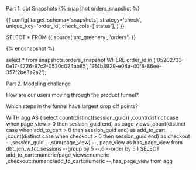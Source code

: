 Part 1. dbt Snapshots
{% snapshot orders_snapshot %}

  {{
    config(
      target_schema='snapshots',
      strategy='check',
      unique_key='order_id',
      check_cols=['status'],
    )
  }}

  SELECT * FROM {{ source('src_greenery', 'orders') }}

{% endsnapshot %}

select * 
from  snapshots.orders_snapshot
WHERE order_id in ('05202733-0e17-4726-97c2-0520c024ab85', '914b8929-e04a-40f8-86ee-357f2be3a2a2');

Part 2. Modeling challenge

How are our users moving through the product funnel?

Which steps in the funnel have largest drop off points?


WITH agg AS ( 
select 
    count(distinct(session_guid))
    ,count(distinct case when page_view > 0 then session_guid end) as page_views 
    ,count(distinct case when add_to_cart > 0 then session_guid end) as add_to_cart
    ,count(distinct case when checkout > 0 then session_guid end) as checkout
    --,session_guid
    --,sum(page_view)
    --, page_view as has_page_view
from dbt_jen_w.fct_sessions
--group by 5 --,6
--order by 5
)
SELECT
  add_to_cart::numeric/page_views::numeric
  ,checkout::numeric/add_to_cart::numeric
  --,has_page_view
from agg  

